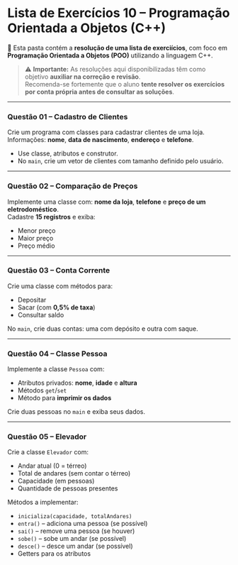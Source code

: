 # Lista de Exercícios 10 – Programação Orientada a Objetos (C++)

📁 Esta pasta contém a **resolução de uma lista de exerciícios**, com foco em **Programação Orientada a Objetos (POO)** utilizando a linguagem C++.  

> ⚠️ **Importante:** As resoluções aqui disponibilizadas têm como objetivo **auxiliar na correção e revisão**.  
> Recomenda-se fortemente que o aluno **tente resolver os exercícios por conta própria antes de consultar as soluções**.

---

### Questão 01 – Cadastro de Clientes

Crie um programa com classes para cadastrar clientes de uma loja.  
Informações: **nome**, **data de nascimento**, **endereço** e **telefone**.

- Use classe, atributos e construtor.  
- No `main`, crie um vetor de clientes com tamanho definido pelo usuário.

---

### Questão 02 – Comparação de Preços

Implemente uma classe com: **nome da loja**, **telefone** e **preço de um eletrodoméstico**.  
Cadastre **15 registros** e exiba:

- Menor preço  
- Maior preço  
- Preço médio

---

### Questão 03 – Conta Corrente

Crie uma classe com métodos para:

- Depositar  
- Sacar (com **0,5% de taxa**)  
- Consultar saldo  

No `main`, crie duas contas: uma com depósito e outra com saque.

---

### Questão 04 – Classe Pessoa

Implemente a classe `Pessoa` com:

- Atributos privados: **nome**, **idade** e **altura**  
- Métodos `get`/`set`  
- Método para **imprimir os dados**

Crie duas pessoas no `main` e exiba seus dados.

---

### Questão 05 – Elevador

Crie a classe `Elevador` com:

- Andar atual (0 = térreo)  
- Total de andares (sem contar o térreo)  
- Capacidade (em pessoas)  
- Quantidade de pessoas presentes  

Métodos a implementar:

- `inicializa(capacidade, totalAndares)`  
- `entra()` – adiciona uma pessoa (se possível)  
- `sai()` – remove uma pessoa (se houver)  
- `sobe()` – sobe um andar (se possível)  
- `desce()` – desce um andar (se possível)  
- Getters para os atributos